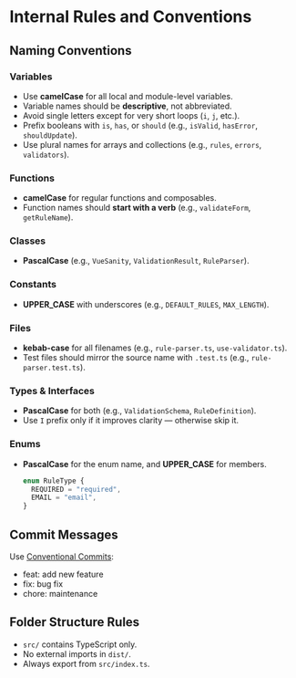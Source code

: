 # Internal Rules and Conventions

## Naming Conventions

### Variables
- Use **camelCase** for all local and module-level variables.
- Variable names should be **descriptive**, not abbreviated.
- Avoid single letters except for very short loops (`i`, `j`, etc.).
- Prefix booleans with `is`, `has`, or `should` (e.g., `isValid`, `hasError`, `shouldUpdate`).
- Use plural names for arrays and collections (e.g., `rules`, `errors`, `validators`).

### Functions
- **camelCase** for regular functions and composables.
- Function names should **start with a verb** (e.g., `validateForm`, `getRuleName`).

### Classes
- **PascalCase** (e.g., `VueSanity`, `ValidationResult`, `RuleParser`).

### Constants
- **UPPER_CASE** with underscores (e.g., `DEFAULT_RULES`, `MAX_LENGTH`).

### Files
- **kebab-case** for all filenames (e.g., `rule-parser.ts`, `use-validator.ts`).
- Test files should mirror the source name with `.test.ts` (e.g., `rule-parser.test.ts`).

### Types & Interfaces
- **PascalCase** for both (e.g., `ValidationSchema`, `RuleDefinition`).
- Use `I` prefix only if it improves clarity — otherwise skip it.

### Enums
- **PascalCase** for the enum name, and **UPPER_CASE** for members.
  ```ts
  enum RuleType {
    REQUIRED = "required",
    EMAIL = "email",
  }


## Commit Messages
Use [Conventional Commits](https://www.conventionalcommits.org):
- feat: add new feature
- fix: bug fix
- chore: maintenance

## Folder Structure Rules
- `src/` contains TypeScript only.
- No external imports in `dist/`.
- Always export from `src/index.ts`.
